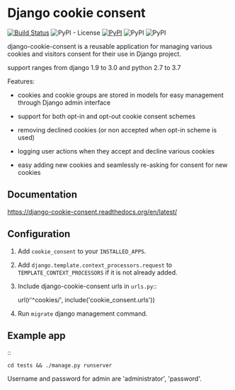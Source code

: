 Django cookie consent
=====================

[![Build Status](https://travis-ci.com/bmihelac/django-cookie-consent.svg?branch=master)](https://travis-ci.com/bmihelac/django-cookie-consent)
![PyPI - License](https://img.shields.io/pypi/l/django-cookie-consent)
[![PyPI](https://img.shields.io/pypi/v/django-cookie-consent)](https://pypi.python.org/pypi/django-cookie-consent)
![PyPI](https://img.shields.io/pypi/pyversions/django-cookie-consent)
![PyPI](https://img.shields.io/pypi/djversions/django-cookie-consent)


django-cookie-consent is a reusable application for managing various
cookies and visitors consent for their use in Django project.

support ranges from django 1.9 to 3.0 and python 2.7 to 3.7

Features:

* cookies and cookie groups are stored in models for easy management
  through Django admin interface

* support for both opt-in and opt-out cookie consent schemes

* removing declined cookies (or non accepted when opt-in scheme is used)

* logging user actions when they accept and decline various cookies

* easy adding new cookies and seamlessly re-asking for consent for new cookies

Documentation
-------------

https://django-cookie-consent.readthedocs.org/en/latest/


Configuration
-------------

1. Add ``cookie_consent`` to your ``INSTALLED_APPS``.

2. Add ``django.template.context_processors.request``
   to ``TEMPLATE_CONTEXT_PROCESSORS`` if it is not already added.

3. Include django-cookie-consent urls in ``urls.py``::

    url(r'^cookies/', include('cookie_consent.urls'))

4. Run ``migrate`` django management command.


Example app
-----------

::

    cd tests && ./manage.py runserver

Username and password for admin are 'administrator', 'password'.

